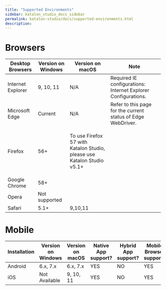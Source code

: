 ```yaml
---
title: "Supported Environments" 
sidebar: katalon_studio_docs_sidebar
permalink: katalon-studio/docs/supported-environments.html 
description: 
---
```

Browsers
========

<table><thead><tr><th>Desktop Browsers</th><th>Version on Windows</th><th>Version on macOS</th><th>Note</th></tr></thead><tbody><tr><td>Internet Explorer</td><td>9, 10, 11</td><td>N/A</td><td>Required IE configurations: <a>Internet Explorer Configurations</a>.</td></tr><tr><td>Microsoft Edge</td><td>Current</td><td><span>N/A</span></td><td>Refer to this <a>page</a> for the current status of Edge WebDriver.</td></tr><tr><td>Firefox</td><td>56+</td><td><p>To use Firefox 57 with Katalon Studio, please use Katalon Studio v5.1+</p></td></tr><tr><td>Google Chrome</td><td><span>58+</span></td><td>&nbsp;</td></tr><tr><td>Opera</td><td>Not supported</td><td>&nbsp;</td></tr><tr><td>Safari</td><td>5.1+</td><td>9,10,11</td><td>&nbsp;</td></tr></tbody></table>

Mobile
======

<table><thead><tr><th>Installation</th><th>Version on Windows</th><th>Version on macOS</th><th>Native App support?</th><th>Hybrid App support?</th><th>Mobile Browser support?</th></tr></thead><tbody><tr><td>Android</td><td>6.x, 7.x</td><td>6.x, 7.x</td><td>YES</td><td>NO</td><td>YES</td></tr><tr><td>iOS</td><td>Not Available</td><td>9, 10, 11</td><td>YES</td><td>NO</td><td>YES</td></tr></tbody></table>